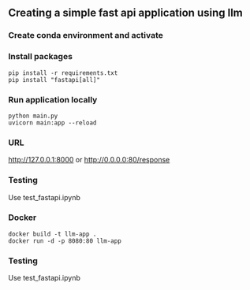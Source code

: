 ## Creating a simple fast api application using llm 
### Create conda environment and activate
### Install packages
``` 
pip install -r requirements.txt
pip install "fastapi[all]"
```

### Run application locally
```
python main.py
uvicorn main:app --reload
```
### URL
http://127.0.0.1:8000 or http://0.0.0.0:80/response

### Testing
Use test_fastapi.ipynb

### Docker
```
docker build -t llm-app .
docker run -d -p 8080:80 llm-app
```
### Testing
Use test_fastapi.ipynb